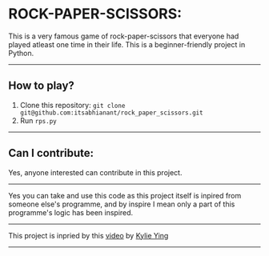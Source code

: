 # ROCK-PAPER-SCISSORS:

This is a very famous game of rock-paper-scissors that everyone had played atleast one time in their life. This is a beginner-friendly project in Python.

---

## How to play?

1. Clone this repository: ```git clone git@github.com:itsabhianant/rock_paper_scissors.git```
2. Run ```rps.py```


---

## Can I contribute:

Yes, anyone interested can contribute in this project.

---
Yes you can take and use this code as this project itself is inpired from someone else's programme, and by inspire I mean only a part of this programme's logic has been inspired.

---

This project is inpried by this [video](https://www.youtube.com/watch?v=8ext9G7xspg) by [Kylie Ying](https://www.youtube.com/channel/UCKMjvg6fB6WS5WrPtbV4F5g)

---
